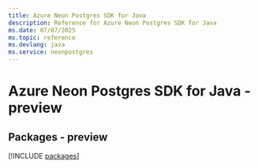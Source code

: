 ```yaml
---
title: Azure Neon Postgres SDK for Java
description: Reference for Azure Neon Postgres SDK for Java
ms.date: 07/07/2025
ms.topic: reference
ms.devlang: java
ms.service: neonpostgres
---
```

# Azure Neon Postgres SDK for Java - preview
## Packages - preview
[!INCLUDE [packages](neon-postgres-index.md)]